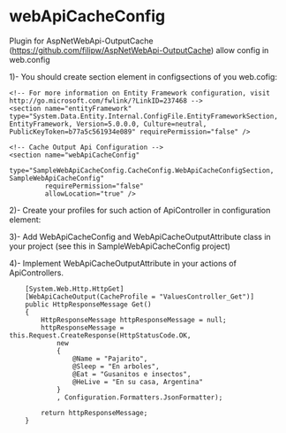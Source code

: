 webApiCacheConfig
=================

Plugin for AspNetWebApi-OutputCache (https://github.com/filipw/AspNetWebApi-OutputCache) allow config in web.config

1)- You should create section element in configsections of you web.cofig:

<configuration>
  <configSections>
  
    <!-- For more information on Entity Framework configuration, visit http://go.microsoft.com/fwlink/?LinkID=237468 -->
    <section name="entityFramework" type="System.Data.Entity.Internal.ConfigFile.EntityFrameworkSection, EntityFramework, Version=5.0.0.0, Culture=neutral, PublicKeyToken=b77a5c561934e089" requirePermission="false" />
    
    <!-- Cache Output Api Configuration -->
    <section name="webApiCacheConfig"
             type="SampleWebApiCacheConfig.CacheConfig.WebApiCacheConfigSection, SampleWebApiCacheConfig"
             requirePermission="false"
             allowLocation="true" />    
    
</configSections>

2)- Create your profiles for such action of ApiController in configuration element:

<!-- Cache Output Api Configuration -->
  <webApiCacheConfig>
    <profiles>
      <!-- name == ControllerName_ActionName -->
      <add name="ValuesController_Get" enable="true" clientTimeSpan="120" serverTimeSpan="0" anonymousOnly="false" noCache="false" mustRevalidate="true" excludeQueryStringFromCacheKey="false"/>
      <add name="ValuesController_GetParam" enable="true" clientTimeSpan="240" serverTimeSpan="0" anonymousOnly="false" noCache="false" mustRevalidate="true" excludeQueryStringFromCacheKey="false"/>    
    </profiles>
  </webApiCacheConfig>

3)- Add WebApiCacheConfig and WebApiCacheOutputAttribute class in your project 
    (see this in SampleWebApiCacheConfig project)

4)- Implement WebApiCacheOutputAttribute in your actions of ApiControllers.

        [System.Web.Http.HttpGet]
        [WebApiCacheOutput(CacheProfile = "ValuesController_Get")]
        public HttpResponseMessage Get()
        {            
            HttpResponseMessage httpResponseMessage = null;
            httpResponseMessage = this.Request.CreateResponse(HttpStatusCode.OK,
                new
                {
                    @Name = "Pajarito",
                    @Sleep = "En arboles",
                    @Eat = "Gusanitos e insectos",
                    @HeLive = "En su casa, Argentina"
                }
                , Configuration.Formatters.JsonFormatter);

            return httpResponseMessage;
        }
      
    
